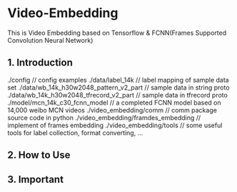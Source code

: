 # Video-Embedding

This is Video Embedding based on Tensorflow & FCNN(Frames Supported Convolution Neural Network) 


## 1. Introduction

./config	                             // config examples
./data/label_14k                         // label mapping of sample data set
./data/wb_14k_h30w2048_pattern_v2_part   // sample data in string proto
./data/wb_14k_h30w2048_tfrecord_v2_part  // sample data in tfrecord proto
./model/mcn_14k_c30_fcnn_model           // a completed FCNN model based on 14,000 weibo MCN videos
./video_embedding/comm                   // comm package  source code in python 
./video_embedding/framdes_embedding		 // implement of frames embedding
./video_embedding/tools                  // some useful tools for label collection, format converting, ...



## 2. How to Use


## 3. Important



